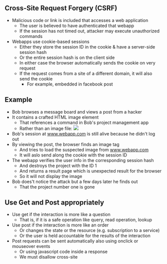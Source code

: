 ## Cross-Site Request Forgery (CSRF)
- Malicious code or link is included that accesses a web application
  - The user is believed to have authenticated that webapp
  - If the session has not timed out, attacker may execute unauthorized commands
- Webapps use cookie-based sessions
  - Either they store the session ID in the cookie & have a server-side session hash
  - Or the entire session hash is on the client side
  - In either case the browser automatically sends the cookie on very request
  - If the request comes from a site of a different domain, it will also send the cookie
    - For example, embedded in facebook post

## Example
- Bob browses a message board and views a post from a hacker
- It contains a crafted HTML image element
  - That references a command in Bob's project management app
  - Rather than an image file: <img src="http://www.webapp.com/project/1/destroy">
- Bob's session at www.webapp.com is still alive because he didn't log out
- By viewing the post, the browser finds an image tag
  - And tries to load the suspected image from www.webapp.com
  - It will aslo send along the cookie with the session ID
- The webapp verifies the user info in the corresponding session hash
  - And destroys the project with the ID 1
  - And returns a result page which is unexpected result for the browser
  - So it will not display the image
- Bob does't notice the attack but a few days later he finds out
  - That the project number one is gone

## Use Get and Post appropriately
- Use get if the interaction is more like a question
  - That is, if it is a safe operation like query, read operation, lookup
- Use post if the interaction is more like an order
  - Or changes the state or the resource (e.g. subscription to a service)
  - Or the user is held accountable for the results of the interaction
- Post requests can be sent automatically also using onclick or mouseover events
  - Or using javascript code inside a response
  - We must disallow cross-site <script> tags
  - Ajax requests obey the same-origin policy, so that can be allowed to return JS

```html
<a
  href="http://www.harmless.com/"
  onclick="
    var f = document.createElement('form');
    f.style.display = 'none';
    this.parentNode.appendChild(f);
    f.method = 'POST';
    f.action = 'http://www.example.com/account/destroy';
    f.submit();
    return false;
  "
>
  To the harmless survey
</a>

<img
  src="http://www.harmless.com/img" width="400" height="400"
  onmouseover="..."
/>
```

## Required Security Token
- To protect against all other forged requests
  - Rails includes a security token in requests and verifies it on the server
- The config 'default_protect_from_forgery' is true by default
  - This will include security token in all forms generated by rails
- It can be done manually by adding 'protect_from_forgery with: :exception'
  - In application controller to throw exception if token doesn't match
- For turbo, <%= csrf_meta_tags %> tag is included in head of application layout
  - It adds to the request in the 'X-CSRF-Token' request header
- While using another library to make Ajax calls
  - It is necessary to add security token as a default header yourself

## Clearing Persistent Cookies
- It is common to use persistent cookies to store user info
- In this case, cookies won't be cleared
  - And the out of the box CSRF protection won't be effective
  - Add a manual method that runs if CSRF token is absent or incorrect on non-Get request
- Cross site scripting (XSS) bypass all CSRF protections
  - It gives attacker access to all elements on a page
  - So they can read the CSRF security token fron a form or directly submit form

